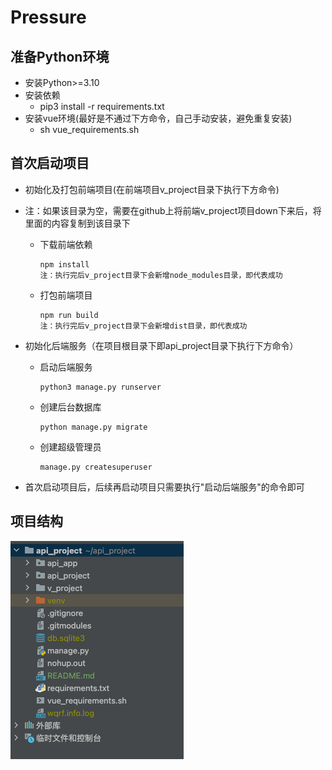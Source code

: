# Pressure

## 准备Python环境

- 安装Python>=3.10
- 安装依赖
    - pip3 install -r requirements.txt
- 安装vue环境(最好是不通过下方命令，自己手动安装，避免重复安装)
    - sh vue_requirements.sh

## 首次启动项目

- 初始化及打包前端项目(在前端项目v_project目录下执行下方命令)
- 注：如果该目录为空，需要在github上将前端v_project项目down下来后，将里面的内容复制到该目录下
    - 下载前端依赖
      ```
      npm install
      注：执行完后v_project目录下会新增node_modules目录，即代表成功
      ```

    - 打包前端项目
      ```
      npm run build
      注：执行完后v_project目录下会新增dist目录，即代表成功
      ```

- 初始化后端服务（在项目根目录下即api_project目录下执行下方命令）
    - 启动后端服务
      ```
      python3 manage.py runserver
      ```
    - 创建后台数据库
      ```
      python manage.py migrate
      ```
    - 创建超级管理员
      ```
      manage.py createsuperuser
      ```

- 首次启动项目后，后续再启动项目只需要执行"启动后端服务"的命令即可

## 项目结构

![img.png](img.png)
